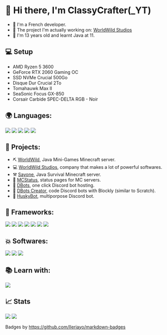 # 👋 Hi there, I'm ClassyCrafter(\_YT)
- 💬 I'm a French developer.
- 📌 The project I'm actually working on: [WorldWild Studios](https://worldwild.studio)
- 🌹 I'm 13 years old and learnt Java at 11.

## 💻 Setup
- AMD Ryzen 5 3600
- GeForce RTX 2060 Gaming OC
- SSD NVMe Crucial 500Go
- Disque Dur Crucial 2To
- Tomahauwk Max II
- SeaSonic Focus GX-850
- Corsair Carbide SPEC-DELTA RGB - Noir

## 🌍 Languages:
<p>
    <img src="https://img.shields.io/badge/HTML5-E34F26?style=for-the-badge&logo=html5&logoColor=white" />
    <img src="https://img.shields.io/badge/CSS3-1572B6?style=for-the-badge&logo=css3&logoColor=white" />
    <img src="https://img.shields.io/badge/JavaScript-323330?style=for-the-badge&logo=javascript&logoColor=F7DF1E" />
    <img src="https://img.shields.io/badge/Python-14354C?style=for-the-badge&logo=python&logoColor=white" />
    <img src="https://img.shields.io/badge/Java-ED8B00?style=for-the-badge&logo=java&logoColor=white" />
</p>

## 🎨 Projects:
- ⛏️ [WorldWild](https://www.worldwildmc.fr), Java Mini-Games Minecraft server.
- 💻 [WorldWild Studios](https://worldwild.studio), company that makes a lot of powerful softwares.
- ⚒️ [Sayone](https://sayone.worldwildmc.fr), Java Survival Minecraft server.
- 🧰 [MCStatus](https://mcstatus.worldwildmc.fr), status pages for MC servers.
- 🤖 [DBots](https://dbots.worldwildmc.fr), one click Discord bot hosting.
- 🔧 [DBots Creator](https://dbots.worldwildmc.fr), code Discord bots with Blockly (similar to Scratch).
- 🐺 [HuskyBot](https://huskybot-site.thedoghusky.repl.co), multiporpose Discord bot.

## 🚀 Frameworks:
<p>
    <img src="https://img.shields.io/badge/Node.js-43853D?style=for-the-badge&logo=node.js&logoColor=white" />
    <img src="https://img.shields.io/badge/npm-CB3837?style=for-the-badge&logo=npm&logoColor=white" />
    <img src="https://img.shields.io/badge/Bootstrap-563D7C?style=for-the-badge&logo=bootstrap&logoColor=white" />
    <img src="https://img.shields.io/badge/Spring-6DB33F?style=for-the-badge&logo=spring&logoColor=white" />
    <img src="https://img.shields.io/badge/Flask-000000?style=for-the-badge&logo=flask&logoColor=white" />
    <img src="https://img.shields.io/badge/Heroku-430098?style=for-the-badge&logo=heroku&logoColor=white" />
    <img src="https://img.shields.io/badge/Thymeleaf-%23005C0F.svg?style=for-the-badge&logo=Thymeleaf&logoColor=white" />
 </p>

## 💥 Softwares:
<p>
    <img src="https://img.shields.io/badge/Visual_Studio_Code-0078D4?style=for-the-badge&logo=visual%20studio%20code&logoColor=white" />
    <img src="https://img.shields.io/badge/Spring_Tools_Suite_4-6DB33F?style=for-the-badge&logo=spring&logoColor=white" />
    <img src="https://img.shields.io/badge/Replit-%230D101E.svg?style=for-the-badge&logo=replit&logoColor=white" />
</p>

## 📚 Learn with:
<p>
    <img src="https://img.shields.io/badge/Codecademy-FFF0E5?style=for-the-badge&logo=codecademy&logoColor=1F243A" />
</p>

## 📈 Stats
<img src="https://github-readme-stats.vercel.app/api?username=TheDogHusky&theme=blue-green" />
<img src="https://github-readme-stats.vercel.app/api/top-langs/?username=TheDogHusky&theme=blue-green" />


Badges by https://github.com/Ileriayo/markdown-badges

